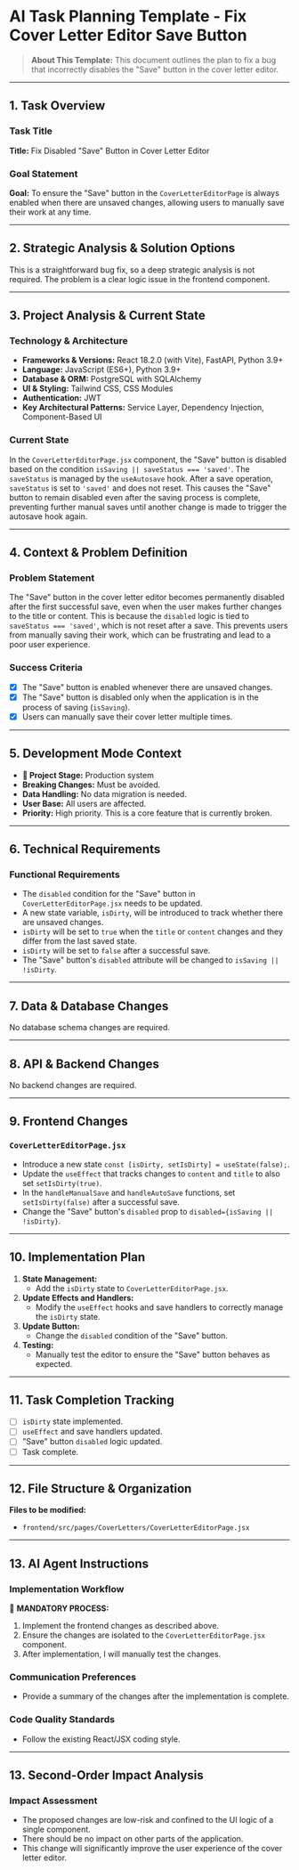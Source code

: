 # AI Task Planning Template - Fix Cover Letter Editor Save Button

> **About This Template:** This document outlines the plan to fix a bug that incorrectly disables the "Save" button in the cover letter editor.

---

## 1. Task Overview

### Task Title
**Title:** Fix Disabled "Save" Button in Cover Letter Editor

### Goal Statement
**Goal:** To ensure the "Save" button in the `CoverLetterEditorPage` is always enabled when there are unsaved changes, allowing users to manually save their work at any time.

---
## 2. Strategic Analysis & Solution Options

This is a straightforward bug fix, so a deep strategic analysis is not required. The problem is a clear logic issue in the frontend component.

---

## 3. Project Analysis & Current State

### Technology & Architecture
- **Frameworks & Versions:** React 18.2.0 (with Vite), FastAPI, Python 3.9+
- **Language:** JavaScript (ES6+), Python 3.9+
- **Database & ORM:** PostgreSQL with SQLAlchemy
- **UI & Styling:** Tailwind CSS, CSS Modules
- **Authentication:** JWT
- **Key Architectural Patterns:** Service Layer, Dependency Injection, Component-Based UI

### Current State
In the `CoverLetterEditorPage.jsx` component, the "Save" button is disabled based on the condition `isSaving || saveStatus === 'saved'`. The `saveStatus` is managed by the `useAutosave` hook. After a save operation, `saveStatus` is set to `'saved'` and does not reset. This causes the "Save" button to remain disabled even after the saving process is complete, preventing further manual saves until another change is made to trigger the autosave hook again.

---
## 4. Context & Problem Definition

### Problem Statement
The "Save" button in the cover letter editor becomes permanently disabled after the first successful save, even when the user makes further changes to the title or content. This is because the `disabled` logic is tied to `saveStatus === 'saved'`, which is not reset after a save. This prevents users from manually saving their work, which can be frustrating and lead to a poor user experience.

### Success Criteria
- [x] The "Save" button is enabled whenever there are unsaved changes.
- [x] The "Save" button is disabled only when the application is in the process of saving (`isSaving`).
- [x] Users can manually save their cover letter multiple times.

---

## 5. Development Mode Context

- **🚨 Project Stage:** Production system
- **Breaking Changes:** Must be avoided.
- **Data Handling:** No data migration is needed.
- **User Base:** All users are affected.
- **Priority:** High priority. This is a core feature that is currently broken.

---

## 6. Technical Requirements

### Functional Requirements
- The `disabled` condition for the "Save" button in `CoverLetterEditorPage.jsx` needs to be updated.
- A new state variable, `isDirty`, will be introduced to track whether there are unsaved changes.
- `isDirty` will be set to `true` when the `title` or `content` changes and they differ from the last saved state.
- `isDirty` will be set to `false` after a successful save.
- The "Save" button's `disabled` attribute will be changed to `isSaving || !isDirty`.

---

## 7. Data & Database Changes

No database schema changes are required.

---

## 8. API & Backend Changes

No backend changes are required.

---

## 9. Frontend Changes

### `CoverLetterEditorPage.jsx`
- Introduce a new state `const [isDirty, setIsDirty] = useState(false);`.
- Update the `useEffect` that tracks changes to `content` and `title` to also set `setIsDirty(true)`.
- In the `handleManualSave` and `handleAutoSave` functions, set `setIsDirty(false)` after a successful save.
- Change the "Save" button's `disabled` prop to `disabled={isSaving || !isDirty}`.

---

## 10. Implementation Plan

1.  **State Management:**
    *   Add the `isDirty` state to `CoverLetterEditorPage.jsx`.
2.  **Update Effects and Handlers:**
    *   Modify the `useEffect` hooks and save handlers to correctly manage the `isDirty` state.
3.  **Update Button:**
    *   Change the `disabled` condition of the "Save" button.
4.  **Testing:**
    *   Manually test the editor to ensure the "Save" button behaves as expected.

---

## 11. Task Completion Tracking

- [ ] `isDirty` state implemented.
- [ ] `useEffect` and save handlers updated.
- [ ] "Save" button `disabled` logic updated.
- [ ] Task complete.

---

## 12. File Structure & Organization

**Files to be modified:**
- `frontend/src/pages/CoverLetters/CoverLetterEditorPage.jsx`

---

## 13. AI Agent Instructions

### Implementation Workflow
🎯 **MANDATORY PROCESS:**
1.  Implement the frontend changes as described above.
2.  Ensure the changes are isolated to the `CoverLetterEditorPage.jsx` component.
3.  After implementation, I will manually test the changes.

### Communication Preferences
- Provide a summary of the changes after the implementation is complete.

### Code Quality Standards
- Follow the existing React/JSX coding style.

---

## 13. Second-Order Impact Analysis

### Impact Assessment
- The proposed changes are low-risk and confined to the UI logic of a single component.
- There should be no impact on other parts of the application.
- This change will significantly improve the user experience of the cover letter editor.
